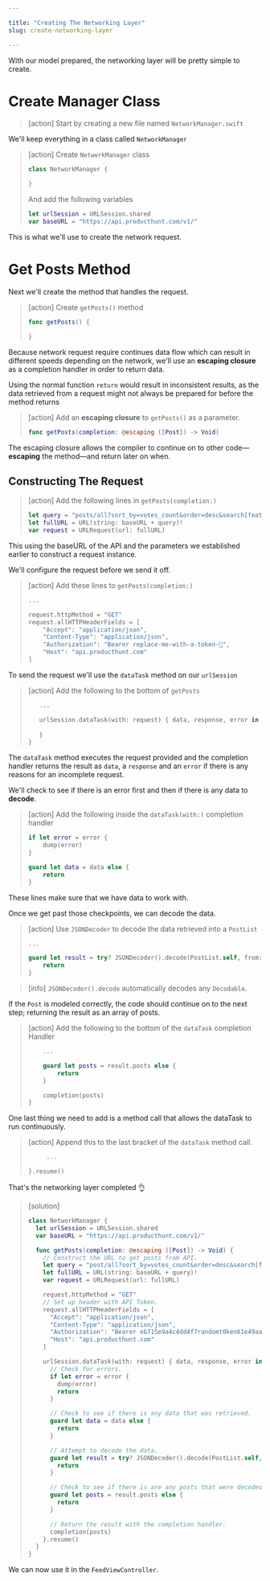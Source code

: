 ```yaml
---

title: "Creating The Networking Layer"
slug: create-networking-layer

---
```


With our model prepared, the networking layer will be pretty simple to create.

# Create Manager Class

> [action]
Start by creating a new file named `NetworkManager.swift`

We'll keep everything in a class called `NetworkManager`

> [action]
> Create `NetworkManager` class
>
> ```swift
> class NetworkManager {
>
> }
> ```
>
> And add the following variables
>
> ```swift
> let urlSession = URLSession.shared
> var baseURL = "https://api.producthunt.com/v1/"
> ```

This is what we'll use to create the network request.

# Get Posts Method

Next we'll create the method that handles the request.

> [action]
> Create `getPosts()` method
>
> ```swift
> func getPosts() {
>
> }
> ```

Because network request require continues data flow which can result in different speeds depending on the network, we'll use an **escaping closure** as a completion handler in order to return data.

Using the normal function `return` would result in inconsistent results, as the data retrieved from a request might not always be prepared for before the method returns

> [action]
> Add an **escaping closure** to `getPosts()` as a parameter.
>
> ```swift
> func getPosts(completion: @escaping ([Post]) -> Void)
> ```

The escaping closure allows the compiler to continue on to other code—**escaping** the method—and return later on when.

## Constructing The Request

> [action]
> Add the following lines in `getPosts(completion:)`
>
> ```swift
> let query = "posts/all?sort_by=votes_count&order=desc&search[featured]=true&per_page=20"
> let fullURL = URL(string: baseURL + query)!
> var request = URLRequest(url: fullURL)
> ```

This using the baseURL of the API and the parameters we established earlier to construct a request instance.

We'll configure the request before we send it off.

> [action]
> Add these lines to `getPosts(completion:)`
>
> ```swift
> ...
>
> request.httpMethod = "GET"
> request.allHTTPHeaderFields = [
>     "Accept": "application/json",
>     "Content-Type": "application/json",
>     "Authorization": "Bearer replace-me-with-a-token-🙏",
>     "Host": "api.producthunt.com"
> ]
> ```
>

To send the request we'll use the `dataTask` method on our `urlSession`

> [action]
> Add the following to the bottom of `getPosts`
>
> ```swift
>    ...
>
>    urlSession.dataTask(with: request) { data, response, error in
>   
>    }
> }
> ```

The `dataTask` method executes the request provided and the completion handler returns the result as `data`, a `response` and an `error` if there is any reasons for an incomplete request.

We'll check to see if there is an error first and then if there is any data to **decode**.

> [action]
> Add the following inside the `dataTask(with:)` completion handler
>
> ```swift
> if let error = error {
>     dump(error)
> }
>
> guard let data = data else {
>     return
> }
> ```

These lines make sure that we have data to work with.

Once we get past those checkpoints, we can decode the data.

> [action]
> Use `JSONDecoder` to decode the data retrieved into a `PostList`
>
> ```swift
> ...
>
> guard let result = try? JSONDecoder().decode(PostList.self, from: data) else {
>     return
> }
> ```

> [info]
> `JSONDecoder().decode` automatically decodes any `Decodable`.
>

If the `Post` is modeled correctly, the code should continue on to the next step; returning the result as an array of posts.

> [action]
> Add the following to the bottom of the `dataTask` completion Handler
>
> ```swift
>     ...
>
>     guard let posts = result.posts else {
>         return
>     }
>
>     completion(posts)
> }
> ```

One last thing we need to add is a method call that allows the dataTask to run continuously.

> [action]
> Append this to the last bracket of the `dataTask` method call.
>
> ```swift
>      ...
>
> }.resume()
> ```

That's the networking layer completed 👌

> [solution]
>
> ```swift
> class NetworkManager {
>   let urlSession = URLSession.shared
>   var baseURL = "https://api.producthunt.com/v1/"
>
>   func getPosts(completion: @escaping ([Post]) -> Void) {
>     // Construct the URL to get posts from API.
>     let query = "post/all?sort_by=votes_count&order=desc&search[featured]=true&per_page=20"
>     let fullURL = URL(string: baseURL + query)!
>     var request = URLRequest(url: fullURL)
>
>     request.httpMethod = "GET"
>     // Set up header with API Token.
>     request.allHTTPHeaderFields = [
>       "Accept": "application/json",
>       "Content-Type": "application/json",
>       "Authorization": "Bearer eb715e9a4c4dd4f7randomt0ken61e49aaa0randomt0kenc0cac1c6",
>       "Host": "api.producthunt.com"
>     ]
>
>     urlSession.dataTask(with: request) { data, response, error in
>       // Check for errors.
>       if let error = error {
>         dump(error)
>         return
>       }
>
>       // Check to see if there is any data that was retrieved.
>       guard let data = data else {
>         return
>       }
>
>       // Attempt to decode the data.
>       guard let result = try? JSONDecoder().decode(PostList.self, from: data) else {
>         return
>       }
>
>       // Check to see if there is are any posts that were decoded successfully.
>       guard let posts = result.posts else {
>         return
>       }
>
>       // Return the result with the completion handler.
>       completion(posts)
>     }.resume()
>   }
> }
> ```

We can now use it in the `FeedViewController`.

